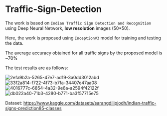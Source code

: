 # Traffic-Sign-Detection
The work is based on ```Indian Traffic Sign Detection and Recognition``` using Deep Neural Network, **low resolution** images (50*50).


Here, the work is proposed using ``InceptionV3`` model for training and testing the data.

The average accuracy obtained for all traffic signs by the proposed model is ~70%

The test results are as follows:

![2efa9b2a-5265-47e7-ad19-3a0dd3012abd](https://github.com/KalanidhiRajan/Traffic-Sign-Detection/assets/110545695/0008a0f7-17e8-4699-a5dc-a79963a14f31)
![33f2a814-f722-4f73-b7fa-34407e47aa08](https://github.com/KalanidhiRajan/Traffic-Sign-Detection/assets/110545695/6a4d8d05-d40e-4b69-bf94-f032322c1e8a)
![4016777c-6854-4a32-9e6a-a2594f42122f](https://github.com/KalanidhiRajan/Traffic-Sign-Detection/assets/110545695/9de3f8db-0b3e-4c7c-913f-0f11280e68f7)
![db022a40-71b3-4280-b771-ba3f57715e75](https://github.com/KalanidhiRajan/Traffic-Sign-Detection/assets/110545695/998f0f93-efcb-48e9-9b0e-9db29ee44597)

Dataset: https://www.kaggle.com/datasets/sarangdilipjodh/indian-traffic-signs-prediction85-classes
